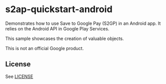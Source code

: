 # s2ap-quickstart-android
Demonstrates how to use Save to Google Pay (S2GP) in an Android app. It relies on the Android API in Google Play Services.

This sample showcases the creation of valuable objects.

This is not an official Google product.


## License
See [LICENSE](LICENSE)
